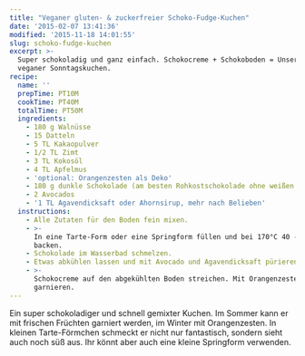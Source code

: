 ```yaml
---
title: "Veganer gluten- & zuckerfreier Schoko-Fudge-Kuchen"
date: '2015-02-07 13:41:36'
modified: '2015-11-18 14:01:55'
slug: schoko-fudge-kuchen
excerpt: >-
  Super schokoladig und ganz einfach. Schokocreme + Schokoboden = Unser neuer
  veganer Sonntagskuchen.
recipe:
  name: ''
  prepTime: PT10M
  cookTime: PT40M
  totalTime: PT50M
  ingredients:
    - 180 g Walnüsse
    - 15 Datteln
    - 5 TL Kakaopulver
    - 1/2 TL Zimt
    - 3 TL Kokosöl
    - 4 TL Apfelmus
    - 'optional: Orangenzesten als Deko'
    - 180 g dunkle Schokolade (am besten Rohkostschokolade ohne weißen Zucker)
    - 2 Avocados
    - '1 TL Agavendicksaft oder Ahornsirup, mehr nach Belieben'
  instructions:
    - Alle Zutaten für den Boden fein mixen.
    - >-
      In eine Tarte-Form oder eine Springform füllen und bei 170°C 40 - 50 min
      backen.
    - Schokolade im Wasserbad schmelzen.
    - Etwas abkühlen lassen und mit Avocado und Agavendicksaft pürieren.
    - >-
      Schokocreme auf den abgekühlten Boden streichen. Mit Orangenzesten
      garnieren.
---
```


Ein super schokoladiger und schnell gemixter Kuchen. Im Sommer kann er mit frischen Früchten garniert werden, im Winter mit Orangenzesten. In kleinen Tarte-Förmchen schmeckt er nicht nur fantastisch, sondern sieht auch noch süß aus. Ihr könnt aber auch eine kleine Springform verwenden.
